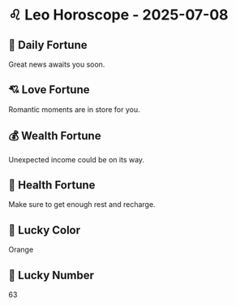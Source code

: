 # ♌ Leo Horoscope - 2025-07-08

## 🎯 Daily Fortune

Great news awaits you soon.

## 💘 Love Fortune

Romantic moments are in store for you.

## 💰 Wealth Fortune

Unexpected income could be on its way.

## 🌱 Health Fortune

Make sure to get enough rest and recharge.

## 🎨 Lucky Color

Orange

## 🔢 Lucky Number

63

